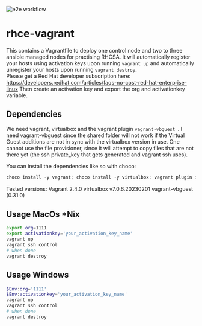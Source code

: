 ![e2e workflow](https://github.com/GitarPlayer/rhce-vagrant/actions/workflows/vagrant-up.yml/badge.svg)
# rhce-vagrant
This contains a Vagrantfile to deploy one control node and two to three ansible managed nodes for practising RHCSA. It will automatically register your hosts using activation keys upon running `vagrant up` and automatically unregister your hosts upon running `vagrant destroy`.  
Please get a Red Hat developer subscription here: https://developers.redhat.com/articles/faqs-no-cost-red-hat-enterprise-linux
Then create an activation key and export the org and activationkey variable.

## Dependencies
We need vagrant, virtualbox and the vagrant plugin `vagrant-vbguest `. I need vagrant-vbguest since the shared folder will not work if the Virtual Guest additions are not in sync with the virtualbox version in use. One cannot use the file provisioner, since it will attempt to copy files that are not there yet (the ssh private_key that gets generated and vagrant ssh uses).

You can install the dependencies like so with choco:
```Powershell
choco install -y vagrant; choco install -y virtualbox; vagrant plugin install vagrant-vbguest; Restart-Computer
```

Tested versions:
Vagrant 2.4.0 
virtualbox v7.0.6.20230201
vagrant-vbguest (0.31.0)

## Usage MacOs *Nix
```bash
export org=1111
export activationkey='your_activation_key_name'
vagrant up 
vagrant ssh control
# when done
vagrant destroy
```

## Usage Windows
```Powershell
$Env:org='1111'
$Env:activationkey='your_activation_key_name'
vagrant up
vagrant ssh control
# when done
vagrant destroy
```

